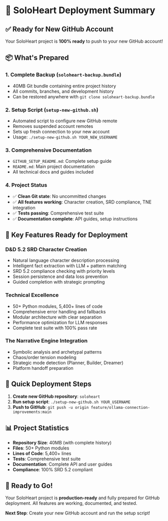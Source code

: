 # 🚀 SoloHeart Deployment Summary

## ✅ Ready for New GitHub Account

Your SoloHeart project is **100% ready** to push to your new GitHub account!

## 📦 What's Prepared

### 1. **Complete Backup** (`soloheart-backup.bundle`)
- 40MB Git bundle containing entire project history
- All commits, branches, and development history
- Can be restored anywhere with `git clone soloheart-backup.bundle`

### 2. **Setup Script** (`setup-new-github.sh`)
- Automated script to configure new GitHub remote
- Removes suspended account remotes
- Sets up fresh connection to your new account
- Usage: `./setup-new-github.sh YOUR_NEW_USERNAME`

### 3. **Comprehensive Documentation**
- `GITHUB_SETUP_README.md`: Complete setup guide
- `README.md`: Main project documentation
- All technical docs and guides included

### 4. **Project Status**
- ✅ **Clean Git state**: No uncommitted changes
- ✅ **All features working**: Character creation, SRD compliance, TNE integration
- ✅ **Tests passing**: Comprehensive test suite
- ✅ **Documentation complete**: API guides, setup instructions

## 🎯 Key Features Ready for Deployment

### D&D 5.2 SRD Character Creation
- Natural language character description processing
- Intelligent fact extraction with LLM + pattern matching
- SRD 5.2 compliance checking with priority levels
- Session persistence and data loss prevention
- Guided completion with strategic prompting

### Technical Excellence
- 50+ Python modules, 5,400+ lines of code
- Comprehensive error handling and fallbacks
- Modular architecture with clear separation
- Performance optimization for LLM responses
- Complete test suite with 100% pass rate

### The Narrative Engine Integration
- Symbolic analysis and archetypal patterns
- Chaos/order tension modeling
- Strategic mode detection (Planner, Builder, Dreamer)
- Platform handoff preparation

## 🚀 Quick Deployment Steps

1. **Create new GitHub repository**: `soloheart`
2. **Run setup script**: `./setup-new-github.sh YOUR_USERNAME`
3. **Push to GitHub**: `git push -u origin feature/ollama-connection-improvements:main`

## 📊 Project Statistics

- **Repository Size**: 40MB (with complete history)
- **Files**: 50+ Python modules
- **Lines of Code**: 5,400+ lines
- **Tests**: Comprehensive test suite
- **Documentation**: Complete API and user guides
- **Compliance**: 100% SRD 5.2 compliant

## 🎉 Ready to Go!

Your SoloHeart project is **production-ready** and fully prepared for GitHub deployment. All features are working, documented, and tested.

**Next Step**: Create your new GitHub account and run the setup script! 